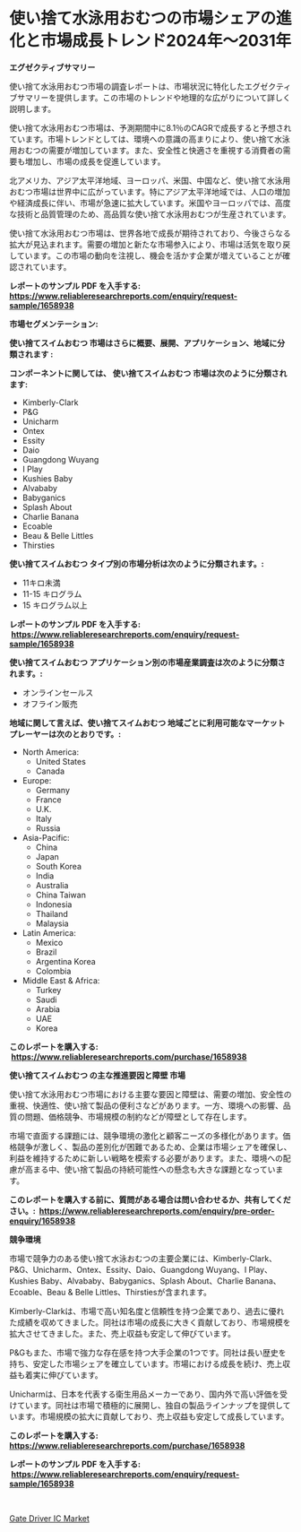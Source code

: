<p><h1>使い捨て水泳用おむつの市場シェアの進化と市場成長トレンド2024年～2031年</h1></p><p><strong>エグゼクティブサマリー</strong></p>
<p><p>使い捨て水泳用おむつ市場の調査レポートは、市場状況に特化したエグゼクティブサマリーを提供します。この市場のトレンドや地理的な広がりについて詳しく説明します。</p><p>使い捨て水泳用おむつ市場は、予測期間中に8.1％のCAGRで成長すると予想されています。市場トレンドとしては、環境への意識の高まりにより、使い捨て水泳用おむつの需要が増加しています。また、安全性と快適さを重視する消費者の需要も増加し、市場の成長を促進しています。</p><p>北アメリカ、アジア太平洋地域、ヨーロッパ、米国、中国など、使い捨て水泳用おむつ市場は世界中に広がっています。特にアジア太平洋地域では、人口の増加や経済成長に伴い、市場が急速に拡大しています。米国やヨーロッパでは、高度な技術と品質管理のため、高品質な使い捨て水泳用おむつが生産されています。</p><p>使い捨て水泳用おむつ市場は、世界各地で成長が期待されており、今後さらなる拡大が見込まれます。需要の増加と新たな市場参入により、市場は活気を取り戻しています。この市場の動向を注視し、機会を活かす企業が増えていることが確認されています。</p></p>
<p><strong>レポートのサンプル PDF を入手する: <a href="https://www.reliableresearchreports.com/enquiry/request-sample/1658938">https://www.reliableresearchreports.com/enquiry/request-sample/1658938</a></strong></p>
<p><strong>市場セグメンテーション:</strong></p>
<p><strong> 使い捨てスイムおむつ 市場はさらに概要、展開、アプリケーション、地域に分類されます :</strong></p>
<p><strong>コンポーネントに関しては、 使い捨てスイムおむつ 市場は次のように分類されます: &nbsp;</strong></p>
<p><ul><li>Kimberly-Clark</li><li>P&G</li><li>Unicharm</li><li>Ontex</li><li>Essity</li><li>Daio</li><li>Guangdong Wuyang</li><li>I Play</li><li>Kushies Baby</li><li>Alvababy</li><li>Babyganics</li><li>Splash About</li><li>Charlie Banana</li><li>Ecoable</li><li>Beau & Belle Littles</li><li>Thirsties</li></ul></p>
<p><strong> 使い捨てスイムおむつ タイプ別の市場分析は次のように分類されます。:</strong></p>
<p><ul><li>11キロ未満</li><li>11-15 キログラム</li><li>15 キログラム以上</li></ul></p>
<p><strong>レポートのサンプル PDF を入手する: &nbsp;<a href="https://www.reliableresearchreports.com/enquiry/request-sample/1658938">https://www.reliableresearchreports.com/enquiry/request-sample/1658938</a></strong></p>
<p><strong> 使い捨てスイムおむつ アプリケーション別の市場産業調査は次のように分類されます。:</strong></p>
<p><ul><li>オンラインセールス</li><li>オフライン販売</li></ul></p>
<p><strong>地域に関して言えば、使い捨てスイムおむつ 地域ごとに利用可能なマーケットプレーヤーは次のとおりです。:</strong></p>
<p><ul>
    <li>
        North America:
        <ul>
            <li>United States</li>
            <li>Canada</li>
        </ul>
    </li>
    <li>
        Europe:
        <ul>
            <li>Germany</li>
            <li>France</li>
            <li>U.K.</li>
            <li>Italy</li>
            <li>Russia</li>
        </ul>
    </li>
    <li>
        Asia-Pacific:
        <ul>
            <li>China</li>
            <li>Japan</li>
            <li>South Korea</li>
            <li>India</li>
            <li>Australia</li>
            <li>China Taiwan</li>
            <li>Indonesia</li>
            <li>Thailand</li>
            <li>Malaysia</li>
        </ul>
    </li>
    <li>
        Latin America:
        <ul>
            <li>Mexico</li>
            <li>Brazil</li>
            <li>Argentina Korea</li>
            <li>Colombia</li>
        </ul>
    </li>
    <li>
        Middle East & Africa:
        <ul>
            <li>Turkey</li>
            <li>Saudi</li>
            <li>Arabia</li>
            <li>UAE</li>
            <li>Korea</li>
        </ul>
    </li>
    </ul></p>
<p><strong>このレポートを購入する: &nbsp;<a href="https://www.reliableresearchreports.com/purchase/1658938">https://www.reliableresearchreports.com/purchase/1658938</a></strong></p>
<p><strong>使い捨てスイムおむつ の主な推進要因と障壁 市場</strong></p>
<p><p>使い捨て水泳用おむつ市場における主要な要因と障壁は、需要の増加、安全性の重視、快適性、使い捨て製品の便利さなどがあります。一方、環境への影響、品質の問題、価格競争、市場規模の制約などが障壁として存在します。</p><p>市場で直面する課題には、競争環境の激化と顧客ニーズの多様化があります。価格競争が激しく、製品の差別化が困難であるため、企業は市場シェアを確保し、利益を維持するために新しい戦略を模索する必要があります。また、環境への配慮が高まる中、使い捨て製品の持続可能性への懸念も大きな課題となっています。</p></p>
<p><strong>このレポートを購入する前に、質問がある場合は問い合わせるか、共有してください。:&nbsp; <a href="https://www.reliableresearchreports.com/enquiry/pre-order-enquiry/1658938">https://www.reliableresearchreports.com/enquiry/pre-order-enquiry/1658938</a></strong></p>
<p><strong>競争環境</strong></p>
<p><p>市場で競争力のある使い捨て水泳おむつの主要企業には、Kimberly-Clark、P&G、Unicharm、Ontex、Essity、Daio、Guangdong Wuyang、I Play、Kushies Baby、Alvababy、Babyganics、Splash About、Charlie Banana、Ecoable、Beau & Belle Littles、Thirstiesが含まれます。</p><p>Kimberly-Clarkは、市場で高い知名度と信頼性を持つ企業であり、過去に優れた成績を収めてきました。同社は市場の成長に大きく貢献しており、市場規模を拡大させてきました。また、売上収益も安定して伸びています。</p><p>P&Gもまた、市場で強力な存在感を持つ大手企業の1つです。同社は長い歴史を持ち、安定した市場シェアを確立しています。市場における成長を続け、売上収益も着実に伸びています。</p><p>Unicharmは、日本を代表する衛生用品メーカーであり、国内外で高い評価を受けています。同社は市場で積極的に展開し、独自の製品ラインナップを提供しています。市場規模の拡大に貢献しており、売上収益も安定して成長しています。</p></p>
<p><strong>このレポートを購入する: &nbsp; <a href="https://www.reliableresearchreports.com/purchase/1658938">https://www.reliableresearchreports.com/purchase/1658938</a></strong></p>
<p><strong>レポートのサンプル PDF を入手する: &nbsp;<a href="https://www.reliableresearchreports.com/enquiry/request-sample/1658938">https://www.reliableresearchreports.com/enquiry/request-sample/1658938</a></strong><strong></strong></p>
<p>&nbsp;</p>
<p><p><a href="https://github.com/YashRP12/Market-Research-Report-List-4/blob/main/gate-driver-ic-market.md">Gate Driver IC Market</a></p></p>